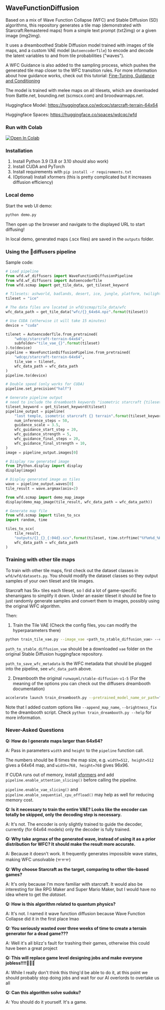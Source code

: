 ## WaveFunctionDiffusion

Based on a mix of Wave Function Collapse (WFC) and Stable Diffusion (SD) algorithms, this repository generates a tile map (demonstrated with Starcraft:Remastered maps) from a simple text prompt (txt2img) or a given image (img2img).

It uses a dreamboothed Stable Diffusion model trained with images of tile maps, and a custom VAE model (`AutoencoderTile`) to encode and decode the latent variables to and from tile probabilities ("waves").

A WFC Guidance is also added to the sampling process, which pushes the generated tile map closer to the WFC transition rules. For more information about how guidance works, check out this tutorial: [Fine-Tuning, Guidance and Conditioning](https://github.com/huggingface/diffusion-models-class/tree/main/unit2)

The model is trained with melee maps on all tilesets, which are downloaded from Battle.net, bounding.net (scmscx.com) and broodwarmaps.net.

Huggingface Model: https://huggingface.co/wdcqc/starcraft-terrain-64x64

Huggingface Spaces: https://huggingface.co/spaces/wdcqc/wfd

### Run with Colab

[![Open In Colab](https://colab.research.google.com/assets/colab-badge.svg)](https://colab.research.google.com/github/wdcqc/WaveFunctionDiffusion/blob/remaster/colab/WaveFunctionDiffusion_Demo.ipynb)

### Installation

1. Install Python 3.9 (3.8 or 3.10 should also work)
1. Install CUDA and PyTorch
2. Install requirements with `pip install -r requirements.txt`
3. (Optional) Install xformers (this is pretty complicated but it increases diffusion efficiency)

### Local demo

Start the web UI demo:

```bash
python demo.py
```

Then open up the browser and navigate to the displayed URL to start diffusing!

In local demo, generated maps (.scx files) are saved in the `outputs` folder.

### Using the 🧨diffusers pipeline

Sample code:

```python
# Load pipeline
from wfd.wf_diffusers import WaveFunctionDiffusionPipeline
from wfd.wf_diffusers import AutoencoderTile
from wfd.scmap import get_tile_data, get_tileset_keyword

# Tilesets: ashworld, badlands, desert, ice, jungle, platform, twilight, install
tileset = "ice"

# The data files are located in wfd/scmap/tile_data/wfc
wfc_data_path = get_tile_data("wfc/{}_64x64.npz".format(tileset))

# Use CUDA (otherwise it will take 15 minutes)
device = "cuda"

tilenet = AutoencoderTile.from_pretrained(
    "wdcqc/starcraft-terrain-64x64",
    subfolder="tile_vae_{}".format(tileset)
).to(device)
pipeline = WaveFunctionDiffusionPipeline.from_pretrained(
    "wdcqc/starcraft-terrain-64x64",
    tile_vae = tilenet,
    wfc_data_path = wfc_data_path
)
pipeline.to(device)

# Double speed (only works for CUDA)
pipeline.set_precision("half")

# Generate pipeline output
# need to include the dreambooth keywords "isometric starcraft {tileset_keyword} terrain"
tileset_keyword = get_tileset_keyword(tileset)
pipeline_output = pipeline(
    "lost temple, isometric starcraft {} terrain".format(tileset_keyword),
    num_inference_steps = 50,
    guidance_scale = 3.5,
    wfc_guidance_start_step = 20,
    wfc_guidance_strength = 5,
    wfc_guidance_final_steps = 20,
    wfc_guidance_final_strength = 10,
)
image = pipeline_output.images[0]

# Display raw generated image
from IPython.display import display
display(image)

# Display generated image as tiles
wave = pipeline_output.waves[0]
tile_result = wave.argmax(axis=2)

from wfd.scmap import demo_map_image
display(demo_map_image(tile_result, wfc_data_path = wfc_data_path))

# Generate map file
from wfd.scmap import tiles_to_scx
import random, time

tiles_to_scx(
    tile_result,
    "outputs/{}_{}_{:04d}.scx".format(tileset, time.strftime("%Y%m%d_%H%M%S"), random.randint(0, 1e4)),
    wfc_data_path = wfc_data_path
)
```

### Training with other tile maps

To train with other tile maps, first check out the dataset classes in `wfd/wfd/datasets.py`. You should modify the dataset classes so they output samples of your own tileset and tile images.

Starcraft has 5k+ tiles each tileset, so I did a lot of game-specific shenanigans to simplify it down. Under an easier tileset it should be fine to just randomly generate samples and convert them to images, possibly using the original WFC algorithm.

Then:

1. Train the Tile VAE (Check the config files, you can modify the hyperparameters there)

```bash
python train_tile_vae.py --image_vae <path_to_stable_diffusion_vae> --config "configs/tilenet/tilenet_sc_space_32x32.json" --output "weights/tilenet" --train_config "configs/train/train_config_32x32.json" --save_dataset_wfc <path_to_save_wfc_metadata> --data_dir <path_to_training_data> --device cuda
```

`path_to_stable_diffusion_vae` should be a downloaded `vae` folder on the original Stable Diffusion huggingface repository.

`path_to_save_wfc_metadata` is the WFC metadata that should be plugged into the pipeline, see `wfc_data_path` above.

2. Dreambooth the original `runwayml/stable-diffusion-v1-5` (For the meaning of the options you can check out the diffusers dreambooth documentation)

```bash
accelerate launch train_dreambooth.py --pretrained_model_name_or_path="runwayml/stable-diffusion-v1-5" --instance_data_dir=<path_to_training_data> --class_data_dir=<path_to_class_images> --output_dir="checkpoints" --with_prior_preservation --prior_loss_weight=1.0 --instance_prompt="an image of isometric scspace terrain" --class_prompt="an image of isometric terrain" --resolution=512 --train_batch_size=1 --gradient_accumulation_steps=2 --gradient_checkpointing --use_8bit_adam --learning_rate=5e-6 --lr_scheduler="constant" --lr_warmup_steps=0 --num_class_images=1000 --max_train_steps=10000 --checkpointing_steps 500
```

Note that I added custom options like `--append_map_name`, `--brightness_fix` to the dreambooth script. Check `python train_dreambooth.py --help` for more information.

### Never-Asked Questions

__Q: How do I generate maps larger than 64x64?__

A: Pass in parameters `width` and `height` to the `pipeline` function call.

The numbers should be 8 times the map size, e.g. `width=512, height=512` gives a 64x64 map, and `width=768, height=768` gives 96x96.

If CUDA runs out of memory, install [xformers](https://github.com/facebookresearch/xformers) and add `pipeline.enable_attention_slicing()` before calling the pipeline.

`pipeline.enable_vae_slicing()` and `pipeline.enable_sequential_cpu_offload()` may help as well for reducing memory cost.

__Q: Is it necessary to train the entire VAE? Looks like the encoder can totally be skipped, only the decoding step is necessary.__

A: It's not. The encoder is only slightly trained to guide the decoder, currently (for 64x64 models) only the decoder is fully trained.

__Q: Why take argmax of the generated wave, instead of using it as a prior distribution for WFC? It should make the result more accurate.__

A: Because it doesn't work. It frequently generates impossible wave states, making WFC unsolvable (ㅠㅠㅠ)

__Q: Why choose Starcraft as the target, comparing to other tile-based games?__

A: It's only because I'm more familiar with starcraft. It would also be interesting for like RPG Maker and Super Mario Maker, but I would have no idea where to get the _dataset_.

__Q: How is this algorithm related to quantum physics?__

A: It's not. I named it wave function diffusion because Wave Function Collapse did it in the first place lmao

__Q: You seriously wasted over three weeks of time to create a terrain generator for a dead game???__

A: Well it's all blizz's fault for trashing their games, otherwise this could have been a great project

__Q: This will replace game level designing jobs and make everyone jobless!!!!🤬🤬🤬__

A: While I really don't think this thing'd be able to do it, at this point we should probably stop doing jobs and wait for our AI overlords to overtake us all

__Q: Can this algorithm solve sudoku?__

A: You should do it yourself. It's a game.
